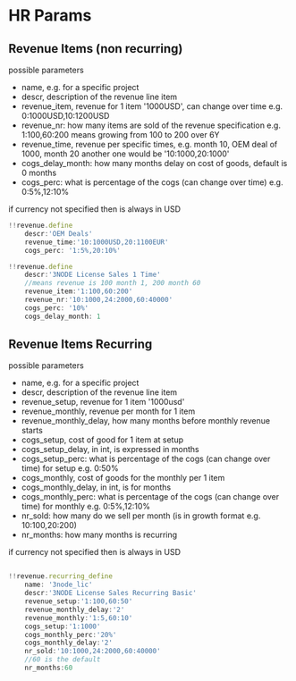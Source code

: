 # HR Params

## Revenue Items (non recurring)

possible parameters

- name, e.g. for a specific project
- descr, description of the revenue line item
- revenue_item, revenue for 1 item '1000USD', can change over time e.g. 0:1000USD,10:1200USD
- revenue_nr: how many items are sold of the revenue specification e.g. 1:100,60:200 means growing from 100 to 200 over 6Y
- revenue_time, revenue per specific times, e.g. month 10, OEM deal of 1000, month 20 another one would be '10:1000,20:1000'
- cogs_delay_month: how many months delay on cost of goods, default is 0 months
- cogs_perc: what is percentage of the cogs (can change over time) e.g. 0:5%,12:10%

if currency not specified then is always in USD

```js
!!revenue.define 
    descr:'OEM Deals'  
    revenue_time:'10:1000USD,20:1100EUR'
    cogs_perc: '1:5%,20:10%'  

!!revenue.define 
    descr:'3NODE License Sales 1 Time'  
    //means revenue is 100 month 1, 200 month 60
    revenue_item:'1:100,60:200'
    revenue_nr:'10:1000,24:2000,60:40000'
    cogs_perc: '10%'
    cogs_delay_month: 1
```

## Revenue Items Recurring

possible parameters

- name, e.g. for a specific project
- descr, description of the revenue line item
- revenue_setup, revenue for 1 item '1000usd'
- revenue_monthly, revenue per month for 1 item
- revenue_monthly_delay, how many months before monthly revenue starts
- cogs_setup, cost of good for 1 item at setup
- cogs_setup_delay, in int, is expressed in months
- cogs_setup_perc: what is percentage of the cogs (can change over time) for setup e.g. 0:50%
- cogs_monthly, cost of goods for the monthly per 1 item 
- cogs_monthly_delay, in int, is for months
- cogs_monthly_perc: what is percentage of the cogs (can change over time) for monthly e.g. 0:5%,12:10%
- nr_sold: how many do we sell per month (is in growth format e.g. 10:100,20:200)
- nr_months: how many months is recurring

if currency not specified then is always in USD

```js

!!revenue.recurring_define 
    name: '3node_lic'
    descr:'3NODE License Sales Recurring Basic'  
    revenue_setup:'1:100,60:50'
    revenue_monthly_delay:'2'
    revenue_monthly:'1:5,60:10'
    cogs_setup:'1:1000'
    cogs_monthly_perc:'20%'
    cogs_monthly_delay:'2'
    nr_sold:'10:1000,24:2000,60:40000'
    //60 is the default
    nr_months:60 
```

